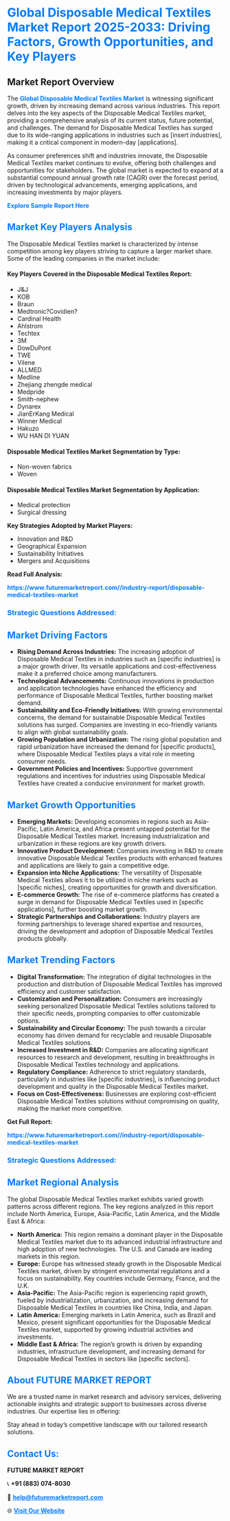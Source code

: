 <h1 style="color: #007BFF;">Global Disposable Medical Textiles Market Report 2025-2033: Driving Factors, Growth Opportunities, and Key Players</h1>

<section id="overview">
<h2>Market Report Overview</h2>
<p>The <a href="https://www.futuremarketreport.com//industry-report/disposable-medical-textiles-market" style="color: #007BFF; text-decoration: none;"><strong>Global Disposable Medical Textiles Market</strong></a> is witnessing significant growth, driven by increasing demand across various industries. This report delves into the key aspects of the Disposable Medical Textiles market, providing a comprehensive analysis of its current status, future potential, and challenges. The demand for Disposable Medical Textiles has surged due to its wide-ranging applications in industries such as [insert industries], making it a critical component in modern-day [applications].</p>
<p>As consumer preferences shift and industries innovate, the Disposable Medical Textiles market continues to evolve, offering both challenges and opportunities for stakeholders. The global market is expected to expand at a substantial compound annual growth rate (CAGR) over the forecast period, driven by technological advancements, emerging applications, and increasing investments by major players.</p>
</section>

<section id="overview">
<p><a href="https://www.futuremarketreport.com//request-sample/reportId=80424" style="color: #007BFF; text-decoration: none;"><strong>Explore Sample Report Here</strong></a></p>
</section>

<section id="key-players">
<h2 style="color: #007BFF;">Market Key Players Analysis</h2>
<p>The Disposable Medical Textiles market is characterized by intense competition among key players striving to capture a larger market share. Some of the leading companies in the market include:</p>
<h4>Key Players Covered in the Disposable Medical Textiles Report:</h4>
<ul><li>J&amp;J</li><li>KOB</li><li>Braun</li><li>Medtronic?Covidien?</li><li>Cardinal Health</li><li>Ahlstrom</li><li>Techtex</li><li>3M</li><li>DowDuPont</li><li>TWE</li><li>Vilene</li><li>ALLMED</li><li>Medline</li><li>Zhejiang zhengde medical</li><li>Medpride</li><li>Smith-nephew</li><li>Dynarex</li><li>JianErKang Medical</li><li>Winner Medical</li><li>Hakuzo</li><li>WU HAN DI YUAN</li></ul>
<h4>Disposable Medical Textiles Market Segmentation by Type:</h4>
<ul><li>Non-woven fabrics</li><li>Woven</li></ul>

<h4>Disposable Medical Textiles Market Segmentation by Application:</h4>
<ul><li>Medical protection</li><li>Surgical dressing</li></ul>
<p><strong>Key Strategies Adopted by Market Players:</strong></p>
<ul>
<li>Innovation and R&D</li>
<li>Geographical Expansion</li>
<li>Sustainability Initiatives</li>
<li>Mergers and Acquisitions</li>
</ul>
</section>

<section>
<p><strong>Read Full Analysis: </strong></p><a href="https://www.futuremarketreport.com//industry-report/disposable-medical-textiles-market" style="color: #007BFF; text-decoration: none;"><strong>https://www.futuremarketreport.com//industry-report/disposable-medical-textiles-market</strong></a>
<h3 style="color: #007BFF;">Strategic Questions Addressed:</h3>
</section>

<section id="driving-factors">
<h2 style="color: #007BFF;">Market Driving Factors</h2>
<ul>
<li><strong>Rising Demand Across Industries:</strong> The increasing adoption of Disposable Medical Textiles in industries such as [specific industries] is a major growth driver. Its versatile applications and cost-effectiveness make it a preferred choice among manufacturers.</li>
<li><strong>Technological Advancements:</strong> Continuous innovations in production and application technologies have enhanced the efficiency and performance of Disposable Medical Textiles, further boosting market demand.</li>
<li><strong>Sustainability and Eco-Friendly Initiatives:</strong> With growing environmental concerns, the demand for sustainable Disposable Medical Textiles solutions has surged. Companies are investing in eco-friendly variants to align with global sustainability goals.</li>
<li><strong>Growing Population and Urbanization:</strong> The rising global population and rapid urbanization have increased the demand for [specific products], where Disposable Medical Textiles plays a vital role in meeting consumer needs.</li>
<li><strong>Government Policies and Incentives:</strong> Supportive government regulations and incentives for industries using Disposable Medical Textiles have created a conducive environment for market growth.</li>
</ul>
</section>

<section id="growth-opportunities">
<h2 style="color: #007BFF;">Market Growth Opportunities</h2>
<ul>
<li><strong>Emerging Markets:</strong> Developing economies in regions such as Asia-Pacific, Latin America, and Africa present untapped potential for the Disposable Medical Textiles market. Increasing industrialization and urbanization in these regions are key growth drivers.</li>
<li><strong>Innovative Product Development:</strong> Companies investing in R&D to create innovative Disposable Medical Textiles products with enhanced features and applications are likely to gain a competitive edge.</li>
<li><strong>Expansion into Niche Applications:</strong> The versatility of Disposable Medical Textiles allows it to be utilized in niche markets such as [specific niches], creating opportunities for growth and diversification.</li>
<li><strong>E-commerce Growth:</strong> The rise of e-commerce platforms has created a surge in demand for Disposable Medical Textiles used in [specific applications], further boosting market growth.</li>
<li><strong>Strategic Partnerships and Collaborations:</strong> Industry players are forming partnerships to leverage shared expertise and resources, driving the development and adoption of Disposable Medical Textiles products globally.</li>
</ul>
</section>

<section id="trending-factors">
<h2 style="color: #007BFF;">Market Trending Factors</h2>
<ul>
<li><strong>Digital Transformation:</strong> The integration of digital technologies in the production and distribution of Disposable Medical Textiles has improved efficiency and customer satisfaction.</li>
<li><strong>Customization and Personalization:</strong> Consumers are increasingly seeking personalized Disposable Medical Textiles solutions tailored to their specific needs, prompting companies to offer customizable options.</li>
<li><strong>Sustainability and Circular Economy:</strong> The push towards a circular economy has driven demand for recyclable and reusable Disposable Medical Textiles solutions.</li>
<li><strong>Increased Investment in R&D:</strong> Companies are allocating significant resources to research and development, resulting in breakthroughs in Disposable Medical Textiles technology and applications.</li>
<li><strong>Regulatory Compliance:</strong> Adherence to strict regulatory standards, particularly in industries like [specific industries], is influencing product development and quality in the Disposable Medical Textiles market.</li>
<li><strong>Focus on Cost-Effectiveness:</strong> Businesses are exploring cost-efficient Disposable Medical Textiles solutions without compromising on quality, making the market more competitive.</li>
</ul>
</section>

<section>
<p><strong>Get Full Report: </strong></p><a href="https://www.futuremarketreport.com//industry-report/disposable-medical-textiles-market" style="color: #007BFF; text-decoration: none;"><strong>https://www.futuremarketreport.com//industry-report/disposable-medical-textiles-market</strong></a>
<h3 style="color: #007BFF;">Strategic Questions Addressed:</h3>
</section>


<section id="regional-analysis">
<h2 style="color: #007BFF;">Market Regional Analysis</h2>
<p>The global Disposable Medical Textiles market exhibits varied growth patterns across different regions. The key regions analyzed in this report include North America, Europe, Asia-Pacific, Latin America, and the Middle East & Africa:</p>
<ul>
<li><strong>North America:</strong> This region remains a dominant player in the Disposable Medical Textiles market due to its advanced industrial infrastructure and high adoption of new technologies. The U.S. and Canada are leading markets in this region.</li>
<li><strong>Europe:</strong> Europe has witnessed steady growth in the Disposable Medical Textiles market, driven by stringent environmental regulations and a focus on sustainability. Key countries include Germany, France, and the U.K.</li>
<li><strong>Asia-Pacific:</strong> The Asia-Pacific region is experiencing rapid growth, fueled by industrialization, urbanization, and increasing demand for Disposable Medical Textiles in countries like China, India, and Japan.</li>
<li><strong>Latin America:</strong> Emerging markets in Latin America, such as Brazil and Mexico, present significant opportunities for the Disposable Medical Textiles market, supported by growing industrial activities and investments.</li>
<li><strong>Middle East & Africa:</strong> The region’s growth is driven by expanding industries, infrastructure development, and increasing demand for Disposable Medical Textiles in sectors like [specific sectors].</li>
</ul>
</section>

<footer>
<h2 style="color: #007BFF;">About FUTURE MARKET REPORT</h2>
<p>We are a trusted name in market research and advisory services, delivering actionable insights and strategic support to businesses across diverse industries. Our expertise lies in offering:</p>

<p>Stay ahead in today’s competitive landscape with our tailored research solutions.</p>

<h2 style="color: #007BFF;">Contact Us:</h2>
<p><strong>FUTURE MARKET REPORT</strong></p>
<p>📞 <strong>+91 (883) 074-8030</strong></p>
<p>📧 <strong><a href="mailto:help@futuremarketreport.com" style="color: #007BFF;">help@futuremarketreport.com</a></strong></p>
<p>🌐 <strong><a href="https://www.futuremarketreport.com/" style="color: #007BFF;">Visit Our Website</a></strong></p>
</footer>